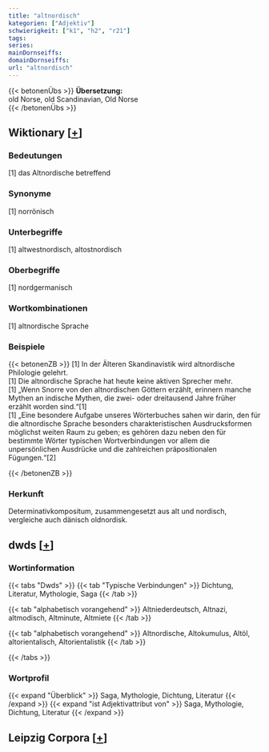 ```yaml
---
title: "altnordisch"
kategorien: ["Adjektiv"]
schwierigkeit: ["k1", "h2", "r21"]
tags:
series:
mainDornseiffs:
domainDornseiffs:
url: "altnordisch"
---
```


{{< betonenÜbs >}}
**Übersetzung:**  
old Norse, old Scandinavian, Old Norse  
{{< /betonenÜbs >}}

## Wiktionary [[+](https://de.wiktionary.org/wiki/altnordisch)]

### Bedeutungen
[1] das Altnordische betreffend  

### Synonyme
[1] norrönisch  

### Unterbegriffe
[1] altwestnordisch, altostnordisch  

### Oberbegriffe
[1] nordgermanisch  

### Wortkombinationen
[1] altnordische Sprache  

### Beispiele
{{< betonenZB >}}
[1] In der Älteren Skandinavistik wird altnordische Philologie gelehrt.  
[1] Die altnordische Sprache hat heute keine aktiven Sprecher mehr.  
[1] „Wenn Snorre von den altnordischen Göttern erzählt, erinnern manche Mythen an indische Mythen, die zwei- oder dreitausend Jahre früher erzählt worden sind.“[1]  
[1] „Eine besondere Aufgabe unseres Wörterbuches sahen wir darin, den für die altnordische Sprache besonders charakteristischen Ausdrucksformen möglichst weiten Raum zu geben; es gehören dazu neben den für bestimmte Wörter typischen Wortverbindungen vor allem die unpersönlichen Ausdrücke und die zahlreichen präpositionalen Fügungen.“[2]  

{{< /betonenZB >}}
### Herkunft
Determinativkompositum, zusammengesetzt aus alt und nordisch, vergleiche auch dänisch oldnordisk.  



## dwds [[+](https://www.dwds.de/wb/altnordisch)]

### Wortinformation
{{< tabs "Dwds" >}}
{{< tab "Typische Verbindungen" >}}
Dichtung, Literatur, Mythologie, Saga
{{< /tab >}}

{{< tab "alphabetisch vorangehend" >}}
Altniederdeutsch, Altnazi, altmodisch, Altminute, Altmiete
{{< /tab >}}

{{< tab "alphabetisch vorangehend" >}}
Altnordische, Altokumulus, Altöl, altorientalisch, Altorientalistik
{{< /tab >}}

{{< /tabs >}}

### Wortprofil
{{< expand "Überblick" >}} Saga, Mythologie, Dichtung, Literatur {{< /expand >}}
{{< expand "ist Adjektivattribut von" >}} Saga, Mythologie, Dichtung, Literatur {{< /expand >}}

## Leipzig Corpora [[+](https://corpora.uni-leipzig.de/en/res?word=altnordisch&corpusId=deu_newscrawl-public_2018)]

